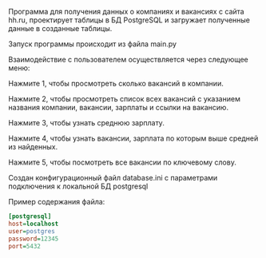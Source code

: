 Программа для получения данных о компаниях и вакансиях с сайта hh.ru, проектирует таблицы в БД PostgreSQL и загружает полученные данные в созданные таблицы.

Запуск программы происходит из файла main.py

Взаимодействие с пользователем осуществляется через следующее меню:

Нажмите 1, чтобы просмотреть сколько вакансий в компании.

Нажмите 2, чтобы просмотреть список всех вакансий с указанием названия компании, вакансии, зарплаты и ссылки на вакансию.

Нажмите 3, чтобы узнать среднюю зарплату.

Нажмите 4, чтобы узнать вакансии, зарплата по которым выше средней из найденных.

Нажмите 5, чтобы посмотреть все вакансии по ключевому слову.

Создан конфигурационный файл database.ini с параметрами подключения к локальной БД postgresql

Пример содержания файла:
```ini
[postgresql]
host=localhost
user=postgres
password=12345
port=5432
```